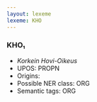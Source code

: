 ```yaml
---
layout: lexeme
lexeme: KHO
---
```


###  KHO₁

* _Korkein Hovi-Oikeus_
* UPOS:  PROPN
* Origins: 
* Possible NER class:  ORG
* Semantic tags:  ORG

